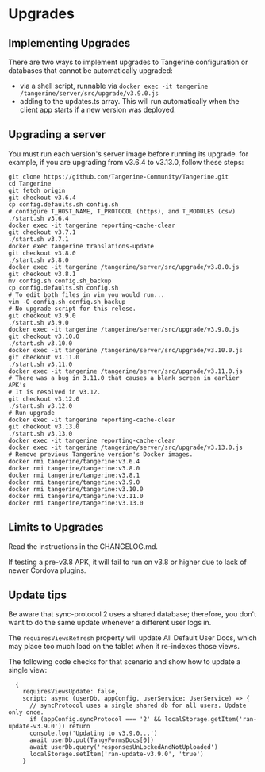 # Upgrades

## Implementing Upgrades

There are two ways to implement upgrades to Tangerine configuration or databases that cannot be automatically upgraded:
- via a shell script, runnable via `docker exec -it tangerine /tangerine/server/src/upgrade/v3.9.0.js`
- adding to the updates.ts array. This will run automatically when the client app starts if a new version was deployed.

## Upgrading a server

You must run each version's server image before running its upgrade. for example, if you are upgrading from v3.6.4 to v3.13.0, follow these steps:

```
git clone https://github.com/Tangerine-Community/Tangerine.git
cd Tangerine
git fetch origin
git checkout v3.6.4
cp config.defaults.sh config.sh
# configure T_HOST_NAME, T_PROTOCOL (https), and T_MODULES (csv)
./start.sh v3.6.4
docker exec -it tangerine reporting-cache-clear
git checkout v3.7.1
./start.sh v3.7.1
docker exec tangerine translations-update
git checkout v3.8.0
./start.sh v3.8.0
docker exec -it tangerine /tangerine/server/src/upgrade/v3.8.0.js
git checkout v3.8.1
mv config.sh config.sh_backup
cp config.defaults.sh config.sh
# To edit both files in vim you would run...
vim -O config.sh config.sh_backup
# No upgrade script for this relese.
git checkout v3.9.0
./start.sh v3.9.0
docker exec -it tangerine /tangerine/server/src/upgrade/v3.9.0.js
git checkout v3.10.0
./start.sh v3.10.0
docker exec -it tangerine /tangerine/server/src/upgrade/v3.10.0.js
git checkout v3.11.0
./start.sh v3.11.0
docker exec -it tangerine /tangerine/server/src/upgrade/v3.11.0.js
# There was a bug in 3.11.0 that causes a blank screen in earlier APK's
# It is resolved in v3.12.
git checkout v3.12.0
./start.sh v3.12.0
# Run upgrade
docker exec -it tangerine reporting-cache-clear 
git checkout v3.13.0
./start.sh v3.13.0
docker exec -it tangerine reporting-cache-clear 
docker exec -it tangerine /tangerine/server/src/upgrade/v3.13.0.js
# Remove previous Tangerine version's Docker images.
docker rmi tangerine/tangerine:v3.6.4
docker rmi tangerine/tangerine:v3.8.0
docker rmi tangerine/tangerine:v3.8.1
docker rmi tangerine/tangerine:v3.9.0
docker rmi tangerine/tangerine:v3.10.0
docker rmi tangerine/tangerine:v3.11.0
docker rmi tangerine/tangerine:v3.13.0
```

## Limits to Upgrades

Read the instructions in the CHANGELOG.md. 

If testing a pre-v3.8 APK, it will fail to run on v3.8 or higher due to lack of newer Cordova plugins. 

## Update tips

Be aware that sync-protocol 2 uses a shared database; therefore, you don't want to do the same update whenever a different user logs in. 

The `requiresViewsRefresh` property will update All Default User Docs, which may place too much load on the tablet when it re-indexes those views. 

The following code checks for that scenario and show how to update a single view:

```
  {
    requiresViewsUpdate: false,
    script: async (userDb, appConfig, userService: UserService) => {
      // syncProtocol uses a single shared db for all users. Update only once.
      if (appConfig.syncProtocol === '2' && localStorage.getItem('ran-update-v3.9.0')) return
      console.log('Updating to v3.9.0...')
      await userDb.put(TangyFormsDocs[0])
      await userDb.query('responsesUnLockedAndNotUploaded')
      localStorage.setItem('ran-update-v3.9.0', 'true')
    }
```


